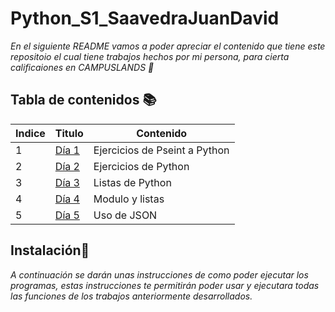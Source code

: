 # Python_S1_SaavedraJuanDavid

_En el siguiente README vamos a poder apreciar el contenido que tiene este repositoio el cual tiene trabajos hechos por mi persona, para cierta calificaiones en CAMPUSLANDS 🚀_

## Tabla de contenidos 📚
| Indice | Titulo  | Contenido
|--|--|--|
| 1 | [Día 1](https://github.com/wilskirby/Python_S1_SaavedraJuanDavid/tree/master/Dia1) | Ejercicios de Pseint a Python
| 2 | [Día 2](https://github.com/wilskirby/Python_S1_SaavedraJuanDavid/tree/master/Dia2) | Ejercicios de Python
| 3 | [Día 3](https://github.com/wilskirby/Python_S1_SaavedraJuanDavid/tree/master/Dia3)| Listas de Python
| 4 | [Día 4](https://github.com/wilskirby/Python_S1_SaavedraJuanDavid/tree/master/Dia4) | Modulo y listas
| 5 | [Día 5](https://github.com/wilskirby/Python_S1_SaavedraJuanDavid/tree/master/Dia5) | Uso de JSON

## Instalación🚀
_A continuación se darán unas instrucciones de como poder ejecutar los programas, estas instrucciones te permitirán poder usar y ejecutara todas las funciones de los trabajos anteriormente desarrollados._
